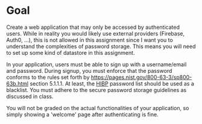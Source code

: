 # Goal
Create a web application that may only be accessed by authenticated users. While in reality you would likely use external providers (Firebase, Auth0, ...), this is not allowed in this assignment since I want you to understand the complexities of password storage. This means you will need to set up some kind of datastore in this assignment.

In your application, users must be able to sign up with a username/email and password. During signup, you must enforce that the password conforms to the rules set forth by https://pages.nist.gov/800-63-3/sp800-63b.html section 5.1.1.1. 
At least, the [HIBP](https://haveibeenpwned.com/) password list should be used as a blacklist. You must adhere to the secure password storage guidelines as discussed in class.

You will not be graded on the actual functionalities of your application, so simply showing a 'welcome' page after authenticating is fine. 